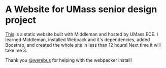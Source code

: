 # A Website for UMass senior design project
[This](http://www.ecs.umass.edu/ece/sdp/sdp20/team05/index.html) is a static website built with Middleman and hosted by UMass ECE. I learned Middleman, installed Webpack and it's dependencies, added Boostrap, and created the whole site in less than 12 hours! Next time it will take me 3.

Thank you [@werebus](https://github.com/werebus) for helping with the webpacker install!
